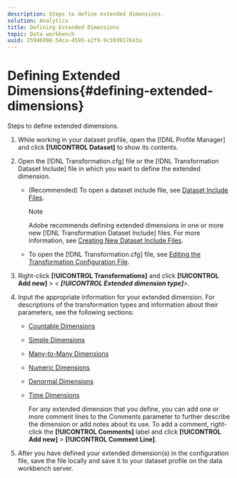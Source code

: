 ```yaml
---
description: Steps to define extended dimensions.
solution: Analytics
title: Defining Extended Dimensions
topic: Data workbench
uuid: 25946998-54ca-4595-a2f9-9c593917643a
---
```


# Defining Extended Dimensions{#defining-extended-dimensions}

Steps to define extended dimensions.

1. While working in your dataset profile, open the [!DNL Profile Manager] and click **[!UICONTROL Dataset]** to show its contents.
1. Open the [!DNL Transformation.cfg] file or the [!DNL Transformation Dataset Include] file in which you want to define the extended dimension.

    * (Recommended) To open a dataset include file, see [Dataset Include Files](../../../home/c-dataset-const-proc/c-dataset-inc-files/c-abt-dataset-inc-files.md).

      >[!NOTE]
      >
      >Adobe recommends defining extended dimensions in one or more new [!DNL Transformation Dataset Include] files. For more information, see [Creating New Dataset Include Files](../../../home/c-dataset-const-proc/c-dataset-inc-files/c-work-dataset-inc-files/t-create-new-dataset-inc-files.md#task-b29f30605c374a6ca747ac843337b06e).

    * To open the [!DNL Transformation.cfg] file, see [Editing the Transformation Configuration File](../../../home/c-dataset-const-proc/c-trans-config-file/t-edit-trans-config-file.md#task-cfef4142c1bf4437a669d1fdc75cabbc).

1. Right-click **[!UICONTROL Transformations]** and click **[!UICONTROL Add new]** > *< **[!UICONTROL Extended dimension type]**>*.
1. Input the appropriate information for your extended dimension. For descriptions of the transformation types and information about their parameters, see the following sections:

    * [Countable Dimensions](../../../home/c-dataset-const-proc/c-ex-dim/c-types-ex-dim/c-count-dim.md#concept-f28b633419494e7bbc510012dbfcc6f8) 
    * [Simple Dimensions](../../../home/c-dataset-const-proc/c-ex-dim/c-types-ex-dim/c-simple-dim.md#concept-c1d804dac4094489afe61560d2908181) 
    * [Many-to-Many Dimensions](../../../home/c-dataset-const-proc/c-ex-dim/c-types-ex-dim/c-many-dim.md#concept-5ed3cca8b2194d4f96134f6238040998) 
    * [Numeric Dimensions](../../../home/c-dataset-const-proc/c-ex-dim/c-types-ex-dim/c-num-dim.md#concept-8513b9afaff447c8b334410b565b91ed) 
    * [Denormal Dimensions](../../../home/c-dataset-const-proc/c-ex-dim/c-types-ex-dim/c-denormal-dim.md#concept-54a2600b8ee748b7acff405daccf3489) 
    * [Time Dimensions](../../../home/c-dataset-const-proc/c-ex-dim/c-types-ex-dim/c-time-dim.md#concept-1e4eeb8d33964bb2a8d5768d6439df67)

       For any extended dimension that you define, you can add one or more comment lines to the Comments parameter to further describe the dimension or add notes about its use. To add a comment, right-click the **[!UICONTROL Comments]** label and click **[!UICONTROL Add new]** > **[!UICONTROL Comment Line]**. 
    
1. After you have defined your extended dimension(s) in the configuration file, save the file locally and save it to your dataset profile on the data workbench server.
